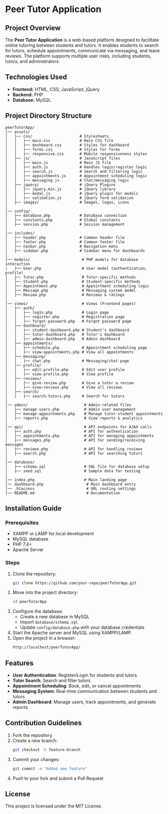 # Peer Tutor Application

## Project Overview
The **Peer Tutor Application** is a web-based platform designed to facilitate online tutoring between students and tutors. It enables students to search for tutors, schedule appointments, communicate via messaging, and leave reviews. The platform supports multiple user roles, including students, tutors, and administrators.

## Technologies Used
- **Frontend:** HTML, CSS, JavaScript, jQuery
- **Backend:** PHP
- **Database:** MySQL

## Project Directory Structure
```
peerTutorApp/
│── assets/
│   ├── css/                     # Stylesheets
│   │   ├── main.css             # Main CSS file
│   │   ├── dashboard.css        # Styles for dashboard
│   │   ├── forms.css            # Styles for forms
│   │   ├── responsive.css       # Mobile responsiveness styles
│   ├── js/                      # JavaScript files
│   │   ├── main.js              # Main JS file
│   │   ├── auth.js              # Handles login/register logic
│   │   ├── search.js            # Search and filtering logic
│   │   ├── appointments.js      # Appointment scheduling logic
│   │   ├── messaging.js         # Chat/messaging logic
│   ├── jquery/                  # jQuery Plugins
│   │   ├── jquery.min.js        # jQuery library
│   │   ├── modal.js             # jQuery plugin for modals
│   │   ├── validation.js        # jQuery form validation
│   ├── images/                  # Images, logos, icons
│
│── config/
│   ├── database.php             # Database connection
│   ├── constants.php            # Global constants
│   ├── session.php              # Session management
│
│── includes/
│   ├── header.php               # Common header file
│   ├── footer.php               # Common footer file
│   ├── navbar.php               # Navigation menu
│   ├── sidebar.php              # Sidebar menu for dashboards
│
│── models/                       # PHP models for database interaction
│   ├── User.php                  # User model (authentication, profile)
│   ├── Tutor.php                 # Tutor-specific methods
│   ├── Student.php               # Student-specific methods
│   ├── Appointment.php           # Appointment scheduling logic
│   ├── Message.php               # Messaging system model
│   ├── Review.php                # Reviews & ratings
│
│── views/                        # Views (Frontend pages)
│   ├── auth/
│   │   ├── login.php             # Login page
│   │   ├── register.php          # Registration page
│   │   ├── forgot-password.php   # Forgot password page
│   ├── dashboard/
│   │   ├── student-dashboard.php # Student's dashboard
│   │   ├── tutor-dashboard.php   # Tutor's dashboard
│   │   ├── admin-dashboard.php   # Admin dashboard
│   ├── appointments/
│   │   ├── schedule.php          # Appointment scheduling page
│   │   ├── view-appointments.php # View all appointments
│   ├── messaging/
│   │   ├── chat.php              # Messaging/chat page
│   ├── profile/
│   │   ├── edit-profile.php      # Edit user profile
│   │   ├── view-profile.php      # View profile
│   ├── reviews/
│   │   ├── give-review.php       # Give a tutor a review
│   │   ├── view-reviews.php      # View all reviews
│   ├── search/
│   │   ├── search-tutors.php     # Search for tutors
│
│── admin/                         # Admin-related files
│   ├── manage-users.php           # Admin user management
│   ├── manage-appointments.php    # Manage tutor-student appointments
│   ├── reports.php                # View reports & analytics
│
│── api/                           # API endpoints for AJAX calls
│   ├── auth.php                   # API for authentication
│   ├── appointments.php           # API for managing appointments
│   ├── messages.php               # API for sending/receiving messages
│   ├── reviews.php                # API for handling reviews
│   ├── search.php                 # API for searching tutors
│
│── database/
│   ├── schema.sql                 # SQL file for database setup
│   ├── seed.sql                   # Sample data for testing
│
│── index.php                      # Main landing page
│── dashboard.php                   # Main dashboard entry
│── .htaccess                       # URL routing settings
│── README.md                       # Documentation
```

## Installation Guide
### Prerequisites
- XAMPP or LAMP for local development
- MySQL database
- PHP 7.4+
- Apache Server

### Steps
1. Clone the repository:
   ```bash
   git clone https://github.com/your-repo/peerTutorApp.git
   ```
2. Move into the project directory:
   ```bash
   cd peerTutorApp
   ```
3. Configure the database:
   - Create a new database in MySQL
   - Import `database/schema.sql`
   - Update `config/database.php` with your database credentials
4. Start the Apache server and MySQL using XAMPP/LAMP.
5. Open the project in a browser:
   ```bash
   http://localhost/peerTutorApp/
   ```

## Features
- **User Authentication**: Register/Login for students and tutors
- **Tutor Search**: Search and filter tutors
- **Appointment Scheduling**: Book, edit, or cancel appointments
- **Messaging System**: Real-time communication between students and tutors
- **Admin Dashboard**: Manage users, track appointments, and generate reports

## Contribution Guidelines
1. Fork the repository
2. Create a new branch:
   ```bash
   git checkout -b feature-branch
   ```
3. Commit your changes:
   ```bash
   git commit -m "Added new feature"
   ```
4. Push to your fork and submit a Pull Request

## License
This project is licensed under the MIT License.